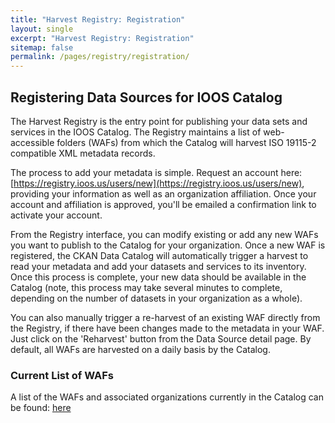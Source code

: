 ```yaml
---
title: "Harvest Registry: Registration"
layout: single
excerpt: "Harvest Registry: Registration"
sitemap: false
permalink: /pages/registry/registration/
---
```

## Registering Data Sources for IOOS Catalog ##
The Harvest Registry is the entry point for publishing your data sets and services in the IOOS Catalog.  The Registry maintains a list of web-accessible folders (WAFs) from which the Catalog will harvest ISO 19115-2 compatible XML metadata records.  

The process to add your metadata is simple.  Request an account here: [https://registry.ioos.us/users/new](https://registry.ioos.us/users/new), providing your information as well as an organization affiliation.  Once your account and affiliation is approved, you'll be emailed a confirmation link to activate your account.

From the Registry interface, you can modify existing or add any new WAFs you want to publish to the Catalog for your organization.  Once a new WAF is registered, the CKAN Data Catalog will automatically trigger a harvest to read your metadata and add your datasets and services to its inventory.  Once this process is complete, your new data should be available in the Catalog (note, this process may take several minutes to complete, depending on the number of datasets in your organization as a whole).  

You can also manually trigger a re-harvest of an existing WAF directly from the Registry, if there have been changes made to the metadata in your WAF.  Just click on the 'Reharvest' button from the Data Source detail page.  By default, all WAFs are harvested on a daily basis by the Catalog.

### Current List of WAFs ###
A list of the WAFs and associated organizations currently in the Catalog can be found: [here](https://registry.ioos.us/about)
